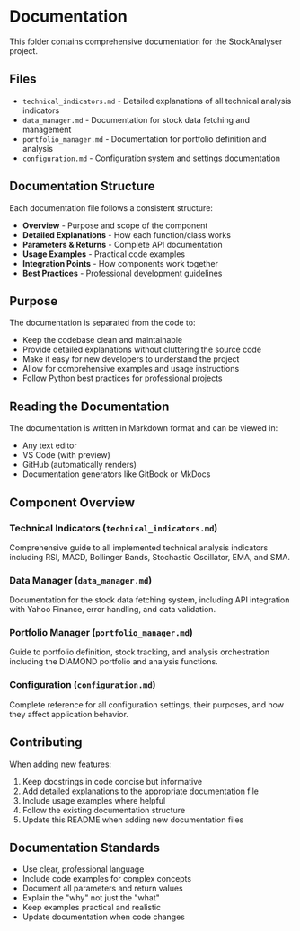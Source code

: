 # Documentation

This folder contains comprehensive documentation for the StockAnalyser project.

## Files

- `technical_indicators.md` - Detailed explanations of all technical analysis indicators
- `data_manager.md` - Documentation for stock data fetching and management
- `portfolio_manager.md` - Documentation for portfolio definition and analysis
- `configuration.md` - Configuration system and settings documentation

## Documentation Structure

Each documentation file follows a consistent structure:
- **Overview** - Purpose and scope of the component
- **Detailed Explanations** - How each function/class works
- **Parameters & Returns** - Complete API documentation
- **Usage Examples** - Practical code examples
- **Integration Points** - How components work together
- **Best Practices** - Professional development guidelines

## Purpose

The documentation is separated from the code to:
- Keep the codebase clean and maintainable
- Provide detailed explanations without cluttering the source code
- Make it easy for new developers to understand the project
- Allow for comprehensive examples and usage instructions
- Follow Python best practices for professional projects

## Reading the Documentation

The documentation is written in Markdown format and can be viewed in:
- Any text editor
- VS Code (with preview)
- GitHub (automatically renders)
- Documentation generators like GitBook or MkDocs

## Component Overview

### Technical Indicators (`technical_indicators.md`)
Comprehensive guide to all implemented technical analysis indicators including RSI, MACD, Bollinger Bands, Stochastic Oscillator, EMA, and SMA.

### Data Manager (`data_manager.md`)
Documentation for the stock data fetching system, including API integration with Yahoo Finance, error handling, and data validation.

### Portfolio Manager (`portfolio_manager.md`)
Guide to portfolio definition, stock tracking, and analysis orchestration including the DIAMOND portfolio and analysis functions.

### Configuration (`configuration.md`)
Complete reference for all configuration settings, their purposes, and how they affect application behavior.

## Contributing

When adding new features:
1. Keep docstrings in code concise but informative
2. Add detailed explanations to the appropriate documentation file
3. Include usage examples where helpful
4. Follow the existing documentation structure
5. Update this README when adding new documentation files

## Documentation Standards

- Use clear, professional language
- Include code examples for complex concepts
- Document all parameters and return values
- Explain the "why" not just the "what"
- Keep examples practical and realistic
- Update documentation when code changes
